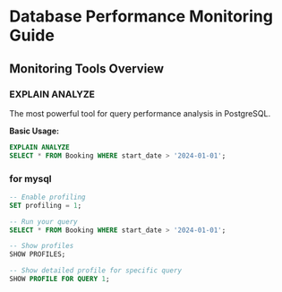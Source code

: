 # Database Performance Monitoring Guide

## Monitoring Tools Overview

### EXPLAIN ANALYZE
The most powerful tool for query performance analysis in PostgreSQL.

**Basic Usage:**
```sql
EXPLAIN ANALYZE
SELECT * FROM Booking WHERE start_date > '2024-01-01';
```

### for mysql

```sql
-- Enable profiling
SET profiling = 1;

-- Run your query
SELECT * FROM Booking WHERE start_date > '2024-01-01';

-- Show profiles
SHOW PROFILES;

-- Show detailed profile for specific query
SHOW PROFILE FOR QUERY 1;
```